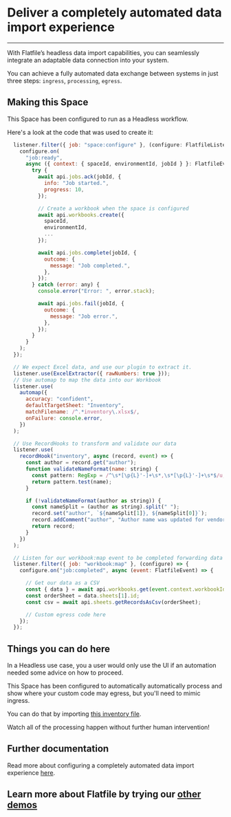 # Deliver a completely automated data import experience

---

With Flatfile’s headless data import capabilities, you can seamlessly integrate an adaptable data connection into your system.

You can achieve a fully automated data exchange between systems in just three steps: `ingress`, `processing`, `egress`.

## Making this Space

This Space has been configured to run as a Headless workflow.

Here's a look at the code that was used to create it:

```jsx
  listener.filter({ job: "space:configure" }, (configure: FlatfileListener) => {
    configure.on(
      "job:ready",
      async ({ context: { spaceId, environmentId, jobId } }: FlatfileEvent) => {
        try {
          await api.jobs.ack(jobId, {
            info: "Job started.",
            progress: 10,
          });

          // Create a workbook when the space is configured
          await api.workbooks.create({
            spaceId,
            environmentId,
            ...
          });

          await api.jobs.complete(jobId, {
            outcome: {
              message: "Job completed.",
            },
          });
        } catch (error: any) {
          console.error("Error: ", error.stack);

          await api.jobs.fail(jobId, {
            outcome: {
              message: "Job error.",
            },
          });
        }
      }
    );
  });

  // We expect Excel data, and use our plugin to extract it.
  listener.use(ExcelExtractor({ rawNumbers: true }));
  // Use automap to map the data into our Workbook
  listener.use(
    automap({
      accuracy: "confident",
      defaultTargetSheet: "Inventory",
      matchFilename: /^.*inventory\.xlsx$/,
      onFailure: console.error,
    })
  );

  // Use RecordHooks to transform and validate our data
  listener.use(
    recordHook("inventory", async (record, event) => {
      const author = record.get("author");
      function validateNameFormat(name: string) {
        const pattern: RegExp = /^\s*[\p{L}'-]+\s*,\s*[\p{L}'-]+\s*$/u;
        return pattern.test(name);
      }

      if (!validateNameFormat(author as string)) {
        const nameSplit = (author as string).split(" ");
        record.set("author", `${nameSplit[1]}, ${nameSplit[0]}`);
        record.addComment("author", "Author name was updated for vendor");
        return record;
      }
    })
  );

  // Listen for our workbook:map event to be completed forwarding data
  listener.filter({ job: "workbook:map" }, (configure) => {
    configure.on("job:completed", async (event: FlatfileEvent) => {

      // Get our data as a CSV
      const { data } = await api.workbooks.get(event.context.workbookId);
      const orderSheet = data.sheets[1].id;
      const csv = await api.sheets.getRecordsAsCsv(orderSheet);

      // Custom egress code here
    });
  });
```

## Things you can do here

In a Headless use case, you a user would only use the UI if an automation needed some advice on how to proceed.

This Space has been configured to automatically automatically process and show where your custom code may egress, but you'll need to mimic ingress.

You can do that by importing [this inventory file](https://github.com/FlatFilers/flatfile-docs-kitchen-sink/blob/main/typescript/headless/inventory.xlsx).

Watch all of the processing happen without further human intervention!

## Further documentation

Read more about configuring a completely automated data import experience [here](https://flatfile.com/docs/guides/use-cases/headless).

## Learn more about Flatfile by trying our [other demos](https://platform.flatfile.com/getting-started)
